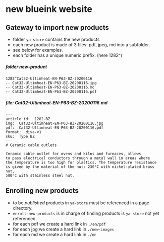 # new blueink website

## Gateway to import new products
- folder `ya-store` contains the new products
- each new product is made of 3 files: pdf, jpeg, md into a subfolder.
- see below for examples.
- each folder has a unique numeric prefix. (here 1282^)

##### folder new-product
```
1282^Cat32-Ultimheat-EN-P63-BZ-20200116
-- Cat32-Ultimheat-EN-P63-BZ-20200116.jpg
-- Cat32-Ultimheat-EN-P63-BZ-20200116.md
-- Cat32-Ultimheat-EN-P63-BZ-20200116.pdf
```

##### file: Cat32-Ultimheat-EN-P63-BZ-20200116.md
```
---
article_id:  1282-BZ
img:  Cat32-Ultimheat-EN-P63-BZ-20200116.jpg
pdf:  Cat32-Ultimheat-EN-P63-BZ-20200116.pdf
format:  diva-v1
sku:  Type BZ
---
# Ceramic cable outlets

Ceramic cable outlet for ovens and kilns and furnaces, allows 
to pass electrical conductors through a metal wall in areas where 
the temperature is too high for plastics. The temperature resistance 
is given by the material of the nut: 230°C with nickel-plated brass nut, 
500°C with stainless steel nut.  
```

## Enrolling new products
- to be _published_ products in `ya-store` must be referenced in a page directory.
- `enroll-new-products` is in charge of finding products is `ya-store` not yet referenced.
- for each pdf we create a hard link in `./en/pdf`
- for each jpg we create a hard link in `./new-images`
- for each md we create a hard link in `./en`
